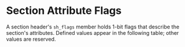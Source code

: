 # Section Attribute Flags

A section header's `sh_flags` member holds 1-bit flags that describe the section's attributes. Defined values appear in the following table; other values are reserved.
